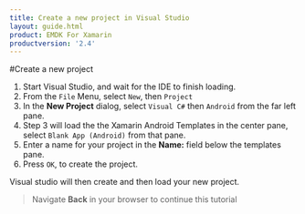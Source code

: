 ```yaml
---
title: Create a new project in Visual Studio
layout: guide.html
product: EMDK For Xamarin
productversion: '2.4'
---
```



#Create a new project

1. Start Visual Studio, and wait for the IDE to finish loading.
2. From the `File` Menu, select `New`, then `Project`
3. In the **New Project** dialog, select `Visual C#` then `Android` from the far left pane.
4. Step 3 will load the the Xamarin Android Templates in the center pane, select `Blank App (Android)` from that pane.
5. Enter a name for your project in the **Name:** field below the templates pane.
6. Press `OK`, to create the project.

Visual studio will then create and then load your new project.

> Navigate **Back** in your browser to continue this tutorial














